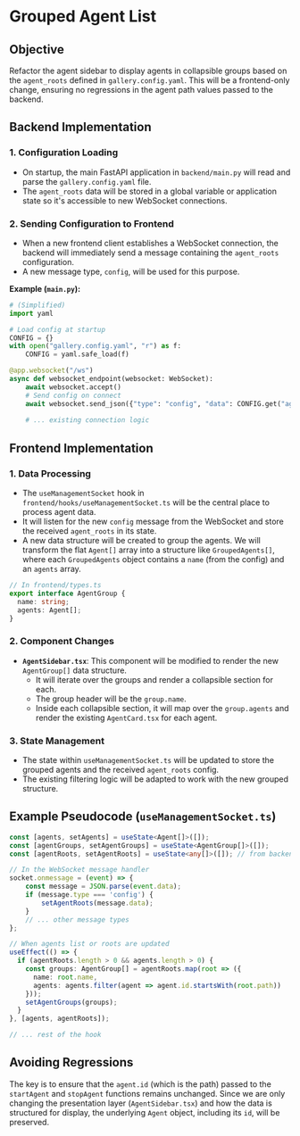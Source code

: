 # Grouped Agent List

## Objective

Refactor the agent sidebar to display agents in collapsible groups based on the `agent_roots` defined in `gallery.config.yaml`. This will be a frontend-only change, ensuring no regressions in the agent path values passed to the backend.

## Backend Implementation

### 1. Configuration Loading

- On startup, the main FastAPI application in `backend/main.py` will read and parse the `gallery.config.yaml` file.
- The `agent_roots` data will be stored in a global variable or application state so it's accessible to new WebSocket connections.

### 2. Sending Configuration to Frontend

- When a new frontend client establishes a WebSocket connection, the backend will immediately send a message containing the `agent_roots` configuration.
- A new message type, `config`, will be used for this purpose.

**Example (`main.py`):**
```python
# (Simplified)
import yaml

# Load config at startup
CONFIG = {}
with open("gallery.config.yaml", "r") as f:
    CONFIG = yaml.safe_load(f)

@app.websocket("/ws")
async def websocket_endpoint(websocket: WebSocket):
    await websocket.accept()
    # Send config on connect
    await websocket.send_json({"type": "config", "data": CONFIG.get("agent_roots", [])})
    
    # ... existing connection logic
```

## Frontend Implementation

### 1. Data Processing

- The `useManagementSocket` hook in `frontend/hooks/useManagementSocket.ts` will be the central place to process agent data.
- It will listen for the new `config` message from the WebSocket and store the received `agent_roots` in its state.
- A new data structure will be created to group the agents. We will transform the flat `Agent[]` array into a structure like `GroupedAgents[]`, where each `GroupedAgents` object contains a `name` (from the config) and an `agents` array.

```typescript
// In frontend/types.ts
export interface AgentGroup {
  name: string;
  agents: Agent[];
}
```

### 2. Component Changes

- **`AgentSidebar.tsx`**: This component will be modified to render the new `AgentGroup[]` data structure.
    - It will iterate over the groups and render a collapsible section for each.
    - The group header will be the `group.name`.
    - Inside each collapsible section, it will map over the `group.agents` and render the existing `AgentCard.tsx` for each agent.

### 3. State Management

- The state within `useManagementSocket.ts` will be updated to store the grouped agents and the received `agent_roots` config.
- The existing filtering logic will be adapted to work with the new grouped structure.

## Example Pseudocode (`useManagementSocket.ts`)

```typescript
const [agents, setAgents] = useState<Agent[]>([]);
const [agentGroups, setAgentGroups] = useState<AgentGroup[]>([]);
const [agentRoots, setAgentRoots] = useState<any[]>([]); // from backend

// In the WebSocket message handler
socket.onmessage = (event) => {
    const message = JSON.parse(event.data);
    if (message.type === 'config') {
        setAgentRoots(message.data);
    }
    // ... other message types
};

// When agents list or roots are updated
useEffect(() => {
  if (agentRoots.length > 0 && agents.length > 0) {
    const groups: AgentGroup[] = agentRoots.map(root => ({
      name: root.name,
      agents: agents.filter(agent => agent.id.startsWith(root.path))
    }));
    setAgentGroups(groups);
  }
}, [agents, agentRoots]);

// ... rest of the hook
```

## Avoiding Regressions

The key is to ensure that the `agent.id` (which is the path) passed to the `startAgent` and `stopAgent` functions remains unchanged. Since we are only changing the presentation layer (`AgentSidebar.tsx`) and how the data is structured for display, the underlying `Agent` object, including its `id`, will be preserved.
